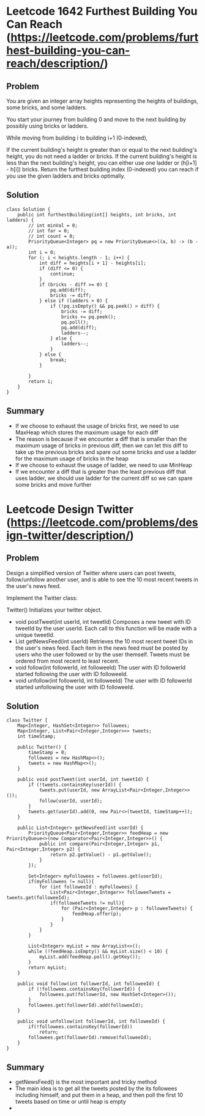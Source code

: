 # Leetcode 1642 Furthest Building You Can Reach (https://leetcode.com/problems/furthest-building-you-can-reach/description/)
## Problem
You are given an integer array heights representing the heights of buildings, some bricks, and some ladders.

You start your journey from building 0 and move to the next building by possibly using bricks or ladders.

While moving from building i to building i+1 (0-indexed),

If the current building's height is greater than or equal to the next building's height, you do not need a ladder or bricks.
If the current building's height is less than the next building's height, you can either use one ladder or (h[i+1] - h[i]) bricks.
Return the furthest building index (0-indexed) you can reach if you use the given ladders and bricks optimally.


## Solution
```
class Solution {
    public int furthestBuilding(int[] heights, int bricks, int ladders) {
        // int minVal = 0;
        // int far = 0;
        // int count = 0;
        PriorityQueue<Integer> pq = new PriorityQueue<>((a, b) -> (b - a));
        int i = 0;
        for (; i < heights.length - 1; i++) {
            int diff = heights[i + 1] - heights[i];
            if (diff <= 0) {
                continue;
            }
            if (bricks - diff >= 0) {
                pq.add(diff);
                bricks -= diff;
            } else if (ladders > 0) {
                if (!pq.isEmpty() && pq.peek() > diff) {
                    bricks -= diff;
                    bricks += pq.peek();
                    pq.poll();
                    pq.add(diff);
                    ladders--;
                } else {
                    ladders--;
                }
            } else {
                break;
            }
            
        }
        return i;
    }
}
```

## Summary
- If we choose to exhaust the usage of bricks first, we need to use MaxHeap which stores the maximum usage for each diff
- The reason is because if we encounter a diff that is smaller than the maximum usage of bricks in previous diff, then we can let this diff to take up the previous bricks and spare out some bricks and use a ladder for the maximum usage of bricks in the heap
- If we choose to exhaust the usage of ladder, we need to use MinHeap
- If we encounter a diff that is greater than the least previous diff that uses ladder, we should use ladder for the current diff so we can spare some bricks and move further


# Leetcode Design Twitter (https://leetcode.com/problems/design-twitter/description/)
## Problem
Design a simplified version of Twitter where users can post tweets, follow/unfollow another user, and is able to see the 10 most recent tweets in the user's news feed.

Implement the Twitter class:

Twitter() Initializes your twitter object.
- void postTweet(int userId, int tweetId) Composes a new tweet with ID tweetId by the user userId. Each call to this function will be made with a unique tweetId.
- List<Integer> getNewsFeed(int userId) Retrieves the 10 most recent tweet IDs in the user's news feed. Each item in the news feed must be posted by users who the user followed or by the user themself. Tweets must be ordered from most recent to least recent.
- void follow(int followerId, int followeeId) The user with ID followerId started following the user with ID followeeId.
- void unfollow(int followerId, int followeeId) The user with ID followerId started unfollowing the user with ID followeeId.

## Solution
```
class Twitter {
    Map<Integer, HashSet<Integer>> followees;
    Map<Integer, List<Pair<Integer,Integer>>> tweets;
    int timeStamp;

    public Twitter() {
        timeStamp = 0;
        followees = new HashMap<>();
        tweets = new HashMap<>();
    }

    public void postTweet(int userId, int tweetId) {
        if (!tweets.containsKey(userId)) {
            tweets.put(userId, new ArrayList<Pair<Integer,Integer>>());
            follow(userId, userId);
        }
        tweets.get(userId).add(0, new Pair<>(tweetId, timeStamp++));
    }

    public List<Integer> getNewsFeed(int userId) {
        PriorityQueue<Pair<Integer,Integer>> feedHeap = new PriorityQueue<>(new Comparator<Pair<Integer,Integer>>() {
            public int compare(Pair<Integer,Integer> p1, Pair<Integer,Integer> p2) {
                return p2.getValue() - p1.getValue();
            }
        });
        
        Set<Integer> myFollowees = followees.get(userId);
        if(myFollowees != null){
            for (int followeeId : myFollowees) {
                List<Pair<Integer,Integer>> followeeTweets = tweets.get(followeeId);
                if(followeeTweets != null){
                    for (Pair<Integer,Integer> p : followeeTweets) {
                        feedHeap.offer(p);
                    }
                }
            }
        }

        List<Integer> myList = new ArrayList<>();
        while (!feedHeap.isEmpty() && myList.size() < 10) {
            myList.add(feedHeap.poll().getKey());
        }
        return myList;
    }

    public void follow(int followerId, int followeeId) {
        if (!followees.containsKey(followerId)) {
            followees.put(followerId, new HashSet<Integer>());
        }
        followees.get(followerId).add(followeeId);
    }

    public void unfollow(int followerId, int followeeId) {
        if(!followees.containsKey(followerId))
            return;
        followees.get(followerId).remove(followeeId);
    }
}
```

## Summary
- getNewsFeed() is the most important and tricky method
- The main idea is to get all the tweets posted by the its followees including himself, and put them in a heap, and then poll the first 10 tweets based on time or until heap is empty
- 
